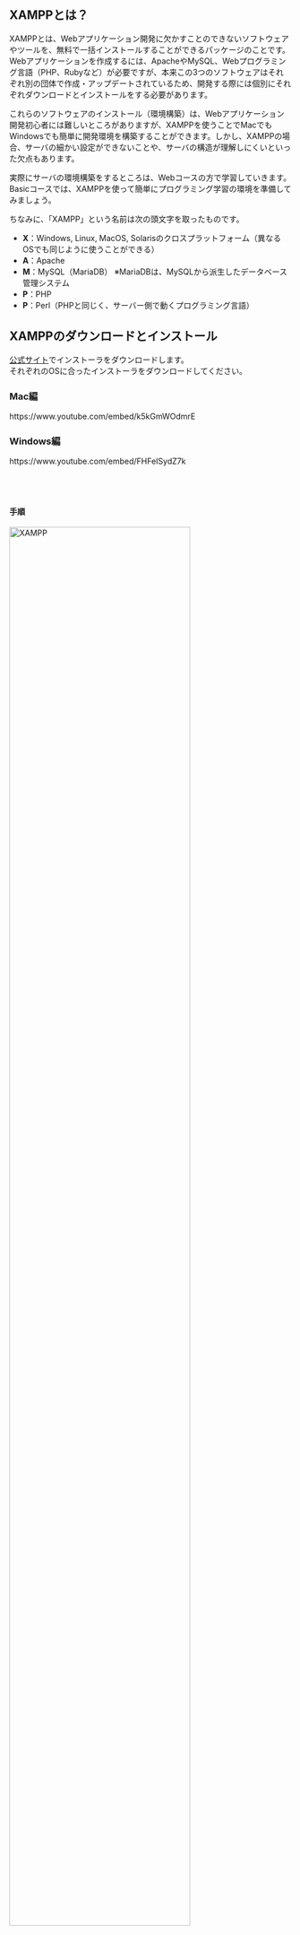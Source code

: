 ## XAMPPとは？
XAMPPとは、Webアプリケーション開発に欠かすことのできないソフトウェアやツールを、無料で一括インストールすることができるパッケージのことです。  
Webアプリケーションを作成するには、ApacheやMySQL、Webプログラミング言語（PHP、Rubyなど）が必要ですが、本来この3つのソフトウェアはそれぞれ別の団体で作成・アップデートされているため、開発する際には個別にそれぞれダウンロードとインストールをする必要があります。  

これらのソフトウェアのインストール（環境構築）は、Webアプリケーション開発初心者には難しいところがありますが、XAMPPを使うことでMacでもWindowsでも簡単に開発環境を構築することができます。しかし、XAMPPの場合、サーバの細かい設定ができないことや、サーバの構造が理解しにくいといった欠点もあります。

実際にサーバの環境構築をするところは、Webコースの方で学習していきます。
Basicコースでは、XAMPPを使って簡単にプログラミング学習の環境を準備してみましょう。

ちなみに、「XAMPP」という名前は次の頭文字を取ったものです。

* **X**：Windows, Linux, MacOS, Solarisのクロスプラットフォーム（異なるOSでも同じように使うことができる）
* **A**：Apache
* **M**：MySQL（MariaDB） ※MariaDBは、MySQLから派生したデータベース管理システム
* **P**：PHP
* **P**：Perl（PHPと同じく、サーバー側で動くプログラミング言語）

## XAMPPのダウンロードとインストール
[公式サイト](https://www.apachefriends.org/jp/index.html)でインストーラをダウンロードします。  
それぞれのOSに合ったインストーラをダウンロードしてください。
<h3>Mac編</h3>
https://www.youtube.com/embed/k5kGmWOdmrE
<br>
<h3>Windows編</h3>
https://www.youtube.com/embed/FHFeISydZ7k
<br><br><br><br>
<h4>手順</h4>
<img src="http://hackers.nexseed.net/images/curriculum_images/xampp_1.png" alt="XAMPP" style="width: 80%;">

ダウンロードしたインストーラをダブルクリックして起動し、XAMPPをインストールしてください。  
Macの場合、インストーラをダブルクリックで開いた状態で、XAMPPフォルダをApplicationsフォルダにドラッグ＆ドロップすることでインストールすることができます。

アプリケーションフォルダにXAMPPフォルダが作成されていることを確認してください。

<img src="http://hackers.nexseed.net/images/curriculum_images/xampp_2.png" alt="XAMPP" style="width: 80%;">

## XAMPPの起動
XAMPPフォルダの中にある「manager-osx.app」をダブルクリックして開きます。このアプリケーションが、XAMPPの管理画面になります。

<img src="http://hackers.nexseed.net/images/curriculum_images/xampp_3.png" alt="XAMPP" style="width: 80%;">

開くと次のような画面が表示されるので、上に並んでいる３つのタブのうち、「Manager Servers」をクリックします。
<img src="http://hackers.nexseed.net/images/curriculum_images/xampp_4.png" alt="XAMPP" style="width: 80%;">

<img src="http://hackers.nexseed.net/images/curriculum_images/xampp_5.png" alt="XAMPP" style="width: 80%;">

画面の下にある「Start All」をクリックして、XAMPPの環境を起動します。全てグリーンのアイコンに変わったら起動完了です。

<img src="http://hackers.nexseed.net/images/curriculum_images/xampp_6.png" alt="XAMPP" style="width: 80%;">

<img src="http://hackers.nexseed.net/images/curriculum_images/xampp_7.png" alt="XAMPP" style="width: 80%;">


## XAMPPの確認
以前作成したboltのページを、XAMPPの環境で表示してみましょう。

XAMPPフォルダ＞htdocsフォルダの中にboltフォルダをコピーしてください。

<img src="http://hackers.nexseed.net/images/curriculum_images/xampp_8.png" alt="XAMPP" style="width: 80%;">

コピーしたboltフォルダを右クリックして「情報を見る」を選択し、フォルダの権限を確認してください。もし「アクセス不可」の状態になっていたら、「読み／書き」の状態に変更しましょう。

<img src="http://hackers.nexseed.net/images/curriculum_images/xampp_9.png" alt="XAMPP" style="width: 80%;">

[http://localhost/bolt/theme/](http://localhost/bolt/theme/)が表示されたら成功です！


## XAMPPの使い方
XAMPP環境を使う時は、表示したいページをXAMPP>htdocsフォルダに設置します。
また、ページにアクセスする際はURLのドメインが「localhost」になります。

例えば、htdocsフォルダの直下に「test.html」というHTMLファイルを作って表示させたい場合は、「http://localhost/test.html」とアクセスすることになります。
